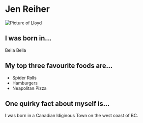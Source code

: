 # Jen Reiher
![Picture of Lloyd](Pending)

## I was born in...
Bella Bella

## My top three favourite foods are...
* Spider Rolls
* Hamburgers
* Neapolitan Pizza

## One quirky fact about myself is...
I was born in a Canadian Idiginous Town on the west coast of BC.
